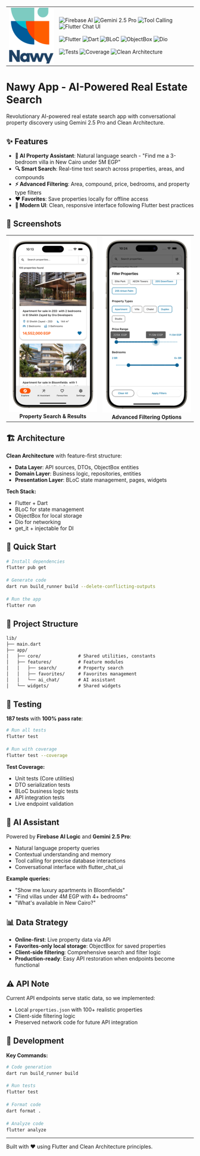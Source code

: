 <div align="center">
  <table>
    <tr>
      <td>
        <img src="assets/nawy_logo.png" alt="Nawy Logo" width="150" height="150" style="object-fit: cover;">
      </td>
      <td>
        <div>
          <img src="https://img.shields.io/badge/Firebase%20AI-🤖-FF6B35.svg" alt="Firebase AI">
          <img src="https://img.shields.io/badge/Gemini%202.5%20Pro-🧠-4285F4.svg" alt="Gemini 2.5 Pro">
          <img src="https://img.shields.io/badge/Tool%20Calling-🔧-34A853.svg" alt="Tool Calling">
          <img src="https://img.shields.io/badge/Flutter%20Chat%20UI-💬-02569B.svg" alt="Flutter Chat UI">
          <br><br>
          <img src="https://img.shields.io/badge/Flutter-02569B?logo=flutter&logoColor=white" alt="Flutter">
          <img src="https://img.shields.io/badge/Dart-0175C2?logo=dart&logoColor=white" alt="Dart">
          <img src="https://img.shields.io/badge/BLoC-FF6B35?logo=flutter&logoColor=white" alt="BLoC">
          <img src="https://img.shields.io/badge/ObjectBox-34A853?logo=objectbox&logoColor=white" alt="ObjectBox">
          <img src="https://img.shields.io/badge/Dio-02569B?logo=dart&logoColor=white" alt="Dio">
          <br><br>
          <img src="https://img.shields.io/badge/tests-187%20passing-brightgreen.svg" alt="Tests">
          <img src="https://img.shields.io/badge/coverage-100%25%20pass%20rate-brightgreen.svg" alt="Coverage">
          <img src="https://img.shields.io/badge/architecture-Clean%20Architecture-blue.svg" alt="Clean Architecture">
        </div>
      </td>
    </tr>
  </table>
</div>

# Nawy App - AI-Powered Real Estate Search

Revolutionary AI-powered real estate search app with conversational property discovery using Gemini 2.5 Pro and Clean Architecture.

## ✨ Features

- **🤖 AI Property Assistant**: Natural language search - "Find me a 3-bedroom villa in New Cairo under 5M EGP"
- **🔍 Smart Search**: Real-time text search across properties, areas, and compounds
- **⚡ Advanced Filtering**: Area, compound, price, bedrooms, and property type filters
- **❤️ Favorites**: Save properties locally for offline access
- **📱 Modern UI**: Clean, responsive interface following Flutter best practices

## 📱 Screenshots

<div align="center">
  <table>
    <tr>
      <td align="center">
        <img src="assets/property_search.png" alt="Property Search" width="300">
        <br>
        <strong>Property Search & Results</strong>
      </td>
      <td align="center">
        <img src="assets/filters.png" alt="Advanced Filters" width="300">
        <br>
        <strong>Advanced Filtering Options</strong>
      </td>
    </tr>
  </table>
</div>

## 🏗️ Architecture

**Clean Architecture** with feature-first structure:
- **Data Layer**: API sources, DTOs, ObjectBox entities
- **Domain Layer**: Business logic, repositories, entities  
- **Presentation Layer**: BLoC state management, pages, widgets

**Tech Stack:**
- Flutter + Dart
- BLoC for state management
- ObjectBox for local storage
- Dio for networking
- get_it + injectable for DI

## 🚀 Quick Start

```bash
# Install dependencies
flutter pub get

# Generate code
dart run build_runner build --delete-conflicting-outputs

# Run the app
flutter run
```

## 📁 Project Structure

```
lib/
├── main.dart
├── app/
│   ├── core/              # Shared utilities, constants
│   ├── features/          # Feature modules
│   │   ├── search/        # Property search
│   │   ├── favorites/     # Favorites management
│   │   └── ai_chat/       # AI assistant
│   └── widgets/           # Shared widgets
```

## 🧪 Testing

**187 tests** with **100% pass rate**:

```bash
# Run all tests
flutter test

# Run with coverage
flutter test --coverage
```

**Test Coverage:**
- Unit tests (Core utilities)
- DTO serialization tests
- BLoC business logic tests
- API integration tests
- Live endpoint validation

## 🤖 AI Assistant

Powered by **Firebase AI Logic** and **Gemini 2.5 Pro**:

- Natural language property queries
- Contextual understanding and memory
- Tool calling for precise database interactions
- Conversational interface with flutter_chat_ui

**Example queries:**
- "Show me luxury apartments in Bloomfields"
- "Find villas under 4M EGP with 4+ bedrooms"
- "What's available in New Cairo?"

## 📊 Data Strategy

- **Online-first**: Live property data via API
- **Favorites-only local storage**: ObjectBox for saved properties
- **Client-side filtering**: Comprehensive search and filter logic
- **Production-ready**: Easy API restoration when endpoints become functional

## ⚠️ API Note

Current API endpoints serve static data, so we implemented:
- Local `properties.json` with 100+ realistic properties
- Client-side filtering logic
- Preserved network code for future API integration

## 🔧 Development

**Key Commands:**
```bash
# Code generation
dart run build_runner build

# Run tests
flutter test

# Format code
dart format .

# Analyze code
flutter analyze
```

---

Built with ❤️ using Flutter and Clean Architecture principles.
